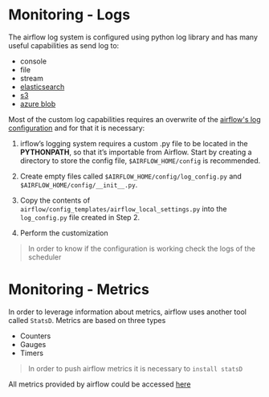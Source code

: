 # Monitoring - Logs

The airflow log system is configured using python log library and has many useful capabilities as send log to:

- console
- file
- stream
- [elasticsearch](https://airflow.apache.org/docs/apache-airflow-providers-elasticsearch/stable/logging/index.html)
- [s3](https://airflow.apache.org/docs/apache-airflow-providers-amazon/stable/logging/s3-task-handler.html)
- [azure blob](https://airflow.apache.org/docs/apache-airflow-providers-microsoft-azure/stable/logging/index.html)

Most of the custom log capabilities requires an overwrite of the [airflow's log configuration](https://github.com/apache/airflow/blob/main/airflow/config_templates/airflow_local_settings.py) and for that it is necessary:

1. irflow’s logging system requires a custom .py file to be located in the **PYTHONPATH**, so that it’s importable from Airflow. Start by creating a directory to store the config file, `$AIRFLOW_HOME/config` is recommended.

2. Create empty files called `$AIRFLOW_HOME/config/log_config.py` and `$AIRFLOW_HOME/config/__init__.py`.

3. Copy the contents of `airflow/config_templates/airflow_local_settings.py` into the `log_config.py` file created in Step 2.

4. Perform the customization

> In order to know if the configuration is working check the logs of the scheduler


# Monitoring - Metrics

In order to leverage information about metrics, airflow uses another tool called `StatsD`. Metrics are based on three types

- Counters
- Gauges
- Timers

> In order to push airflow metrics it is necessary to `install statsD`

All metrics provided by airflow could be accessed [here](https://airflow.apache.org/docs/apache-airflow/stable/administration-and-deployment/logging-monitoring/metrics.html)